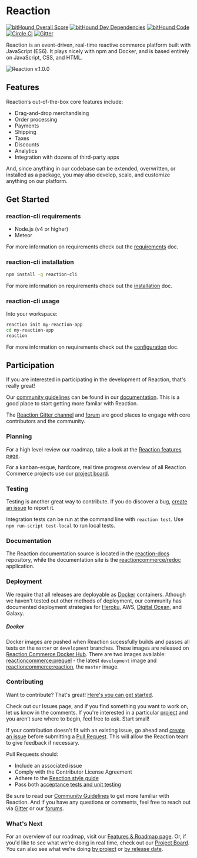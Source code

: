 # Reaction

[![bitHound Overall Score](https://www.bithound.io/github/reactioncommerce/reaction/badges/score.svg)](https://www.bithound.io/github/reactioncommerce/reaction) [![bitHound Dev Dependencies](https://www.bithound.io/github/reactioncommerce/reaction/badges/devDependencies.svg)](https://www.bithound.io/github/reactioncommerce/reaction/9a858eb459d7260d5ae59124c2b364bc791a3e70/dependencies/npm) [![bitHound Code](https://www.bithound.io/github/reactioncommerce/reaction/badges/code.svg)](https://www.bithound.io/github/reactioncommerce/reaction) [![Circle CI](https://circleci.com/gh/reactioncommerce/reaction.svg?style=svg)](https://circleci.com/gh/reactioncommerce/reaction) [![Gitter](https://badges.gitter.im/JoinChat.svg)](https://gitter.im/reactioncommerce/reaction?utm_source=badge&utm_medium=badge&utm_campaign=pr-badge&utm_content=badge)

Reaction is an event-driven, real-time reactive commerce platform built with JavaScript (ES6). It plays nicely with npm and Docker, and is based entirely on JavaScript, CSS, and HTML. 

![Reaction v.1.0.0](https://raw.githubusercontent.com/reactioncommerce/reaction-docs/master/assets/rc-desktop.png)

## Features

Reaction’s out-of-the-box core features include:

* Drag-and-drop merchandising
* Order processing
* Payments
* Shipping
* Taxes
* Discounts
* Analytics
* Integration with dozens of third-party apps

And, since anything in our codebase can be extended, overwritten, or installed as a package, you may also develop, scale, and customize anything on our platform.

## Get Started

### reaction-cli requirements

- Node.js (v4 or higher)
- Meteor

For more information on requirements check out the [requirements](https://docs.reactioncommerce.com/reaction-docs/master/requirements) doc.

### reaction-cli installation

```bash
npm install -g reaction-cli
```

For more information on requirements check out the [installation](https://docs.reactioncommerce.com/reaction-docs/development/installation) doc.

### reaction-cli usage

Into your workspace:

```bash
reaction init my-reaction-app
cd my-reaction-app
reaction
```

For more information on requirements check out the [configuration](https://docs.reactioncommerce.com/reaction-docs/development/configuration) doc.

## Participation

If you are interested in participating in the development of Reaction, that's really great!

Our [community guidelines](https://docs.reactioncommerce.com/reaction-docs/master/guidelines) can be found in our [documentation](https://docs.reactioncommerce.com/). This is a good place to start getting more familar with Reaction.

The [Reaction Gitter channel](https://gitter.im/reactioncommerce/reaction) and [forum](http://discourse.reactioncommerce.com/) are good places to engage with core contributors and the community.

### Planning

For a high level review our roadmap, take a look at the [Reaction features page](http://reactioncommerce.com/features).

For a kanban-esque, hardcore, real time progress overview of all Reaction Commerce projects use our [project board](https://waffle.io/reactioncommerce/reaction).

### Testing

Testing is another great way to contribute. If you do discover a bug, [create an issue](https://github.com/reactioncommerce/reaction/issues/new) to report it.

Integration tests can be run at the command line with `reaction test`. Use `npm run-script test-local` to run local tests.

### Documentation

The Reaction documentation source is located in the [reaction-docs](https://github.com/reactioncommerce/reaction-docs) repository, while the documentation site is the [reactioncommerce/redoc](https://github.com/reactioncommerce/redoc) application.


### Deployment

We require that all releases are deployable as [Docker](https://www.docker.com/) containers.  Athough we haven't tested out other methods of deployment, our community has documented deployment strategies for [Heroku](https://github.com/reactioncommerce/reaction/issues/1363), AWS, [Digital Ocean](https://gist.github.com/jshimko/745ca66748846551692e24c267a56060), and Galaxy.

##### Docker

Docker images are pushed when Reaction sucessfully builds and passes all tests on the `master` or `development` branches. These images are released on [Reaction Commerce Docker Hub](https://hub.docker.com/u/reactioncommerce/). There are two images available: [reactioncommerce:prequel](https://hub.docker.com/r/reactioncommerce/prequel/) - the latest `development` image and [reactioncommerce:reaction](https://hub.docker.com/r/reactioncommerce/reaction/), the `master` image.


### Contributing

Want to contribute? That's great! [Here's you can get started](https://guides.github.com/activities/contributing-to-open-source/#contributing).

Check out our Issues page, and if you find something you want to work on, let us know in the comments. If you're interested in a particular [project](https://github.com/reactioncommerce/reaction/projects) and you aren’t sure where to begin, feel free to ask. Start small!

If your contribution doesn't fit with an existing issue, go ahead and [create an issue](https://github.com/reactioncommerce/reaction/issues/new) before submitting a [Pull Request](https://help.github.com/articles/about-pull-requests/). This will allow the Reaction team to give feedback if necessary. 

Pull Requests should:

-   Include an associated issue
-   Comply with the Contributor License Agreement
-   Adhere to the [Reaction style guide](https://docs.reactioncommerce.com/reaction-docs/master/styleguide)
-   Pass both [acceptance tests and unit testing](https://docs.reactioncommerce.com/reaction-docs/master/testing-reaction)

Be sure to read our [Community Guidelines](https://docs.reactioncommerce.com/reaction-docs/master/guidelines) to get more familiar with Reaction. And if you have any questions or comments, feel free to reach out via [Gitter](https://gitter.im/reactioncommerce/reaction) or our [forums](http://discourse.reactioncommerce.com/). 

### What's Next

For an overview of our roadmap, visit our [Features & Roadmap page](https://reactioncommerce.com/roadmap). Or, if you'd like to see what we're doing in real time, check out our [Project Board](https://waffle.io/reactioncommerce/reaction). You can also see what we're doing [by project](https://github.com/reactioncommerce/reaction/projects) or [by release date](https://github.com/reactioncommerce/reaction/milestones).
